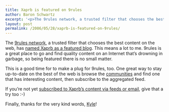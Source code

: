 ```yaml
---
title: Xaprb is featured on 9rules
author: Baron Schwartz
excerpt: '<p>The 9rules network, a trusted filter that chooses the best content on the web, has named Xaprb as a featured blog. This means a lot to me. 9rules is a great place to go and find quality content on an Internet thatâ€™s drowning in garbage, so being featured there is no small matter.</p>'
layout: post
permalink: /2006/05/28/xaprb-is-featured-on-9rules/
---
```

The [9rules network][1], a trusted filter that chooses the best content on the web, has [named Xaprb as a featured blog][2]. This means a lot to me. 9rules is a great place to go and find quality content on an Internet that&#8217;s drowning in garbage, so being featured there is no small matter.

This is a good time for to make a plug for 9rules, too. One great way to stay up-to-date on the best of the web is browse the [communities][3] and find one that has interesting content, then subscribe to the aggregated feed.

If you&#8217;re not yet [subscribed to Xaprb&#8217;s content via feeds or email][4], give that a try too :-)

Finally, thanks for the very kind words, [Kyle][5]!

 [1]: http://9rules.com
 [2]: http://9rules.com/en/browse/featured/archive/94/
 [3]: http://9rules.com/en/browse/
 [4]: /blog/subscribe/
 [5]: http://warpspire.com/